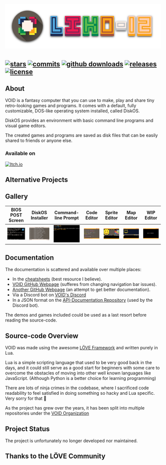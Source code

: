 # ![VOID](https://github.com/LIKO-12/extras/raw/main/Readme-Screenshots/Header_Logo.png)

[![stars](https://badgen.net/github/stars/LIKO-12/LIKO-12)](https://github.com/LIKO-12/LIKO-12)
[![commits](https://badgen.net/github/commits/LIKO-12/LIKO-12)](https://github.com/LIKO-12/LIKO-12/commits/main)
[![github downloads](https://img.shields.io/github/downloads/LIKO-12/LIKO-12/total.svg)](https://github.com/LIKO-12/LIKO-12/releases)
[![releases](https://badgen.net/github/tag/LIKO-12/LIKO-12)](https://github.com/LIKO-12/LIKO-12/releases)
[![license](https://badgen.net/github/license/VOID/VOID)](https://github.com/VOID/VOID/blob/main/LICENSE)
---

## About

VOID is a fantasy computer that you can use to make, play and share tiny retro-looking games and programs. It comes
with a default, fully customizable, DOS-like operating system installed, called DiskOS.

DiskOS provides an environment with basic command line programs and visual game editors.

The created games and programs are saved as disk files that can be easily shared to friends or anyone else.

### Available on

[![Itch.io](https://badgen.net/badge/icon/Itch.io/red?label=%20)](https://ramilego4game.itch.io/liko12)

## Alternative Projects

## Gallery

| BIOS POST Screen       | DiskOS Installer              | Command-line Prompt              | Code Editor              | Sprite Editor              | Map Editor              | WIP Editor              |
|------------------------|-------------------------------|----------------------------------|--------------------------|----------------------------|-------------------------|-------------------------|
| ![BIOS POST][IMAGE_01] | ![DiskOS Installer][IMAGE_02] | ![Command-line Prompt][IMAGE_03] | ![Code Editor][IMAGE_04] | ![Sprite Editor][IMAGE_05] | ![Map Editor][IMAGE_06] | ![WIP Editor][IMAGE_07] |

[IMAGE_01]: https://raw.githubusercontent.com/LIKO-12/extras/main/Readme-Screenshots/BIOS_POST.png
[IMAGE_02]: https://raw.githubusercontent.com/LIKO-12/extras/main/Readme-Screenshots/DiskOS_Installer.png
[IMAGE_03]: https://raw.githubusercontent.com/LIKO-12/extras/main/Readme-Screenshots/DiskOS_Prompt.gif
[IMAGE_04]: https://raw.githubusercontent.com/LIKO-12/extras/main/Readme-Screenshots/Code_Editor.png
[IMAGE_05]: https://raw.githubusercontent.com/LIKO-12/extras/main/Readme-Screenshots/Sprite_Editor.png
[IMAGE_06]: https://raw.githubusercontent.com/LIKO-12/extras/main/Readme-Screenshots/Map_Editor.png
[IMAGE_07]: https://raw.githubusercontent.com/LIKO-12/extras/main/Readme-Screenshots/WIP_Editor.png

## Documentation

The documentation is scattered and available over multiple places:

- In the [cheatsheets](https://liko-12.github.io/#/Documentation/Cheatsheets/) (best resource I believe).
- [VOID GitHub Webpage](https://liko-12.github.io/) (sufferes from changing navigation bar issues).
- [Another GitHub Webpage](https://liko-12.github.io/WIP/) (an attempt to get better documentation).
- Via a Discord bot on [VOID's Discord](https://discord.gg/adjqkd639F)
- In a JSON format on the [API-Documentation Repository](https://github.com/LIKO-12/API-Documentation) (used by the Discord bot).

The demos and games included could be used as a last resort before reading the source-code.

## Source-code Overview

VOID was made using the awesome [LÖVE Framework](https://love2d.org) and written purely in Lua.

Lua is a simple scripting language that used to be very good back in the days, and it could still serve as a good start for beginners with some care to overcome the obstacles of moving into other well known languages like JavaScript. (Although Python is a better choice for learning programming)

There are lots of ninja crimes in the codebase, where I sacrificed code readability to feel satisfied in doing something so hacky and Lua specific. Very sorry for that 😬

As the project has grew over the years, it has been split into multiple repositories under the [VOID Organization](https://github.com/LIKO-12)

## Project Status

The project is unfortunately no longer developed nor maintained.

## Thanks to the LÖVE Community
